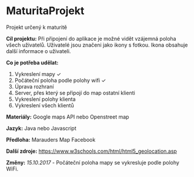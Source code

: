 # MaturitaProjekt
Projekt určený k maturitě

<b>Cíl projektu:</b>
Při připojení do aplikace je možné vidět vzájemná poloha všech uživatelů.
Uživatelé jsou značeni jako ikony s fotkou. Ikona obsahuje další informace o uživateli.

<b>Co je potřeba udělat:</b>
1. Vykreslení mapy ✓
2. Počáteční poloha podle polohy wifi ✓
3. Úprava rozhraní
4. Server, přes který se připojí do map ostatní klienti
5. Vykreslení polohy klienta
6. Vykreslení všech klientů

<b>Materiály:</b>
Google maps API nebo Openstreet map

<b>Jazyk:</b>
Java nebo Javascript

<b>Předloha:</b>
Marauders Map Facebook

<b>Další zdroje:</b>
https://www.w3schools.com/html/html5_geolocation.asp

<b>Změny:</b>
<i>15.10.2017</i> - Počáteční poloha mapy se vykresluje podle polohy WiFi.

